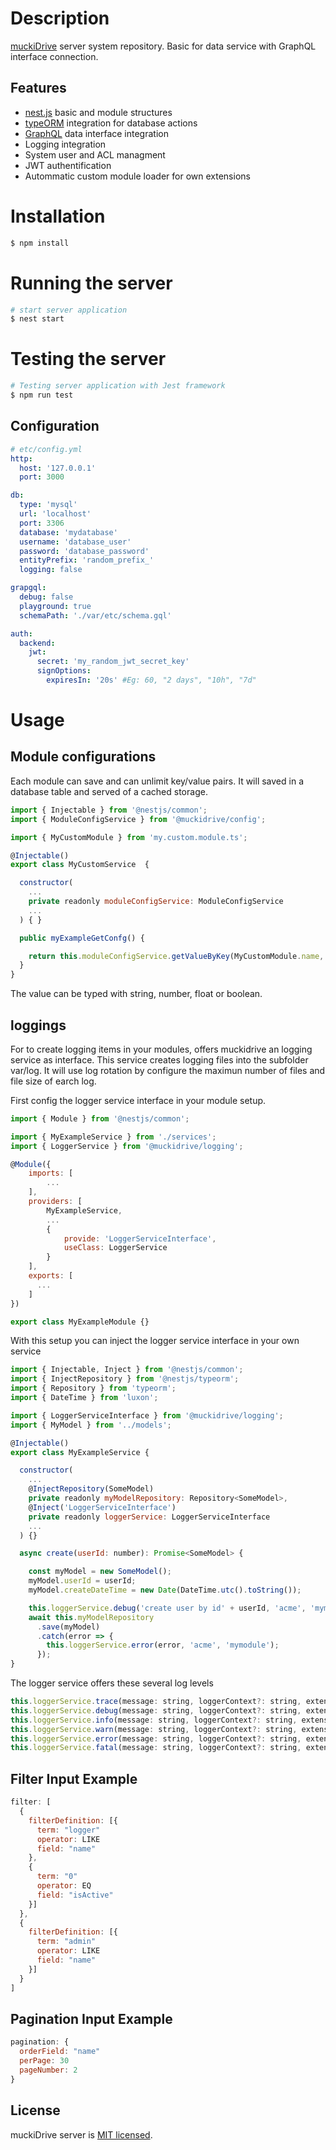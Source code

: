# Description

[muckiDrive](https://github.com/muckiware/muckidrive) server system repository. Basic for data service with GraphQL interface connection.

## Features
- [nest.js](https://nestjs.com) basic and module structures
- [typeORM](https://typeorm.io) integration for database actions
- [GraphQL](https://graphql.org) data interface integration
- Logging integration
- System user and ACL managment
- JWT authentification
- Autommatic custom module loader for own extensions

# Installation

```bash
$ npm install
```

# Running the server

```bash
# start server application
$ nest start
```

# Testing the server

```bash
# Testing server application with Jest framework
$ npm run test
```

## Configuration
```YAML
# etc/config.yml
http:
  host: '127.0.0.1'
  port: 3000

db:
  type: 'mysql'
  url: 'localhost'
  port: 3306
  database: 'mydatabase'
  username: 'database_user'
  password: 'database_password'
  entityPrefix: 'random_prefix_'
  logging: false

grapgql:
  debug: false
  playground: true
  schemaPath: './var/etc/schema.gql'

auth:
  backend:
    jwt:
      secret: 'my_random_jwt_secret_key'
      signOptions:
        expiresIn: '20s' #Eg: 60, "2 days", "10h", "7d"
```

# Usage
## Module configurations
Each module can save and can unlimit key/value pairs. It will saved in a database table and served of a cached storage.
```JAVASCRIPT
import { Injectable } from '@nestjs/common';
import { ModuleConfigService } from '@muckidrive/config';

import { MyCustomModule } from 'my.custom.module.ts';

@Injectable()
export class MyCustomService  {

  constructor(
    ...
    private readonly moduleConfigService: ModuleConfigService
    ...
  ) { }

  public myExampleGetConfg() {

    return this.moduleConfigService.getValueByKey(MyCustomModule.name, 'key', 'defaultValue');
  }
}
```

The value can be typed with string, number, float or boolean. 
## loggings
For to create logging items in your modules, offers muckidrive an logging service as interface. This service creates logging files into the subfolder var/log. It will use log rotation by configure the maximun number of files and file size of earch log. 

First config the logger service interface in your module setup.
```JAVASCRIPT
import { Module } from '@nestjs/common';

import { MyExampleService } from './services';
import { LoggerService } from '@muckidrive/logging';

@Module({
    imports: [
        ...
    ],
    providers: [ 
        MyExampleService,
        ...
        {
            provide: 'LoggerServiceInterface',
            useClass: LoggerService
        }
    ],
    exports: [
      ...
    ]
})

export class MyExampleModule {}
```

With this setup you can inject the logger service interface in your own service
```JAVASCRIPT
import { Injectable, Inject } from '@nestjs/common';
import { InjectRepository } from '@nestjs/typeorm';
import { Repository } from 'typeorm';
import { DateTime } from 'luxon';

import { LoggerServiceInterface } from '@muckidrive/logging';
import { MyModel } from '../models';

@Injectable()
export class MyExampleService {

  constructor(
    ...
    @InjectRepository(SomeModel)
    private readonly myModelRepository: Repository<SomeModel>,
    @Inject('LoggerServiceInterface')
    private readonly loggerService: LoggerServiceInterface
    ...
  ) {}

  async create(userId: number): Promise<SomeModel> {

    const myModel = new SomeModel();
    myModel.userId = userId;
    myModel.createDateTime = new Date(DateTime.utc().toString());

    this.loggerService.debug('create user by id' + userId, 'acme', 'mymodule');
    await this.myModelRepository
      .save(myModel)
      .catch(error => {
        this.loggerService.error(error, 'acme', 'mymodule');
      });
}
```
The logger service offers these several log levels
```JAVASCRIPT
this.loggerService.trace(message: string, loggerContext?: string, extensionContext?: string);
this.loggerService.debug(message: string, loggerContext?: string, extensionContext?: string);
this.loggerService.info(message: string, loggerContext?: string, extensionContext?: string);
this.loggerService.warn(message: string, loggerContext?: string, extensionContext?: string);
this.loggerService.error(message: string, loggerContext?: string, extensionContext?: string);
this.loggerService.fatal(message: string, loggerContext?: string, extensionContext?: string);
```

## Filter Input Example
```JAVASCRIPT
filter: [
  {
    filterDefinition: [{
      term: "logger"
      operator: LIKE
      field: "name"
    },
    {
      term: "0"
      operator: EQ
      field: "isActive"
    }]
  },
  {
    filterDefinition: [{
      term: "admin"
      operator: LIKE
      field: "name"
    }]
  }
]
```

## Pagination Input Example
```JAVASCRIPT
pagination: {
  orderField: "name"
  perPage: 30
  pageNumber: 2
}
```

## License
muckiDrive server is [MIT licensed](LICENSE).
